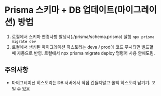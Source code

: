 # Prisma 스키마 + DB 업데이트(마이그레이션) 방법
1. 로컬에서 스키마 변경사항 발생시(./prisma/schema.prisma) 실행
   ```npx prisma migrate dev```
1. 로컬에서 생성된 마이그레이션 히스토리는 deva / prod에 코드 푸시되면 빌드할 때 자동으로 반영. 로컬에서 npx prisma migrate deploy
명령어 사용 안해도됨.

## 주의사항
- 마이그레이션 히스토리는 DB 서버에서 직접 건들지말고 롤백 히스토리 남기기. 꼬일 수 있음
